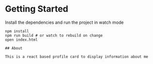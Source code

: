 # Getting Started

Install the dependencies and run the project in watch mode

```
npm install
npm run build # or watch to rebuild on change
open index.html

## About

This is a react based profile card to display information about me
```
